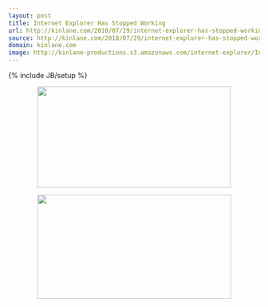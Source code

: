 ```yaml
---
layout: post
title: Internet Explorer Has Stopped Working
url: http://kinlane.com/2010/07/29/internet-explorer-has-stopped-working/
source: http://kinlane.com/2010/07/29/internet-explorer-has-stopped-working/
domain: kinlane.com
image: http://kinlane-productions.s3.amazonaws.com/internet-explorer/Internet-Explorer-Stopped-Working-1.png
---
```

{% include JB/setup %}<p><p style="text-align: center;"><img class="aligncenter" title="Internet Explorer has Stopped Working" src="http://kinlane-productions.s3.amazonaws.com/internet-explorer/Internet-Explorer-Stopped-Working-1.png" alt="" width="388" height="203" />
<p style="text-align: center;"><img class="alignnone" title="Stop Using Internet Explorer" src="http://kinlane-productions.s3.amazonaws.com/internet-explorer/Internet-Explorer-Stopped-Working-2.png" alt="" width="389" height="209" /></p>
